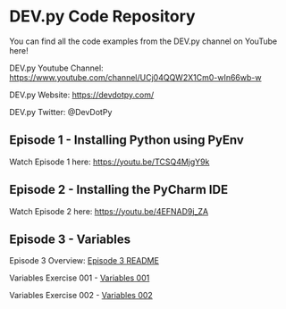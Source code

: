 # DEV.py Code Repository
You can find all the code examples from the DEV.py channel on YouTube here!

DEV.py Youtube Channel: https://www.youtube.com/channel/UCj04QQW2X1Cm0-wIn66wb-w

DEV.py Website: https://devdotpy.com/

DEV.py Twitter: @DevDotPy

## Episode 1 - Installing Python using PyEnv
Watch Episode 1 here: https://youtu.be/TCSQ4MjgY9k

## Episode 2 - Installing the PyCharm IDE
Watch Episode 2 here: https://youtu.be/4EFNAD9j_ZA

## Episode 3 - Variables
Episode 3 Overview: [Episode 3 README](Episode_3/EPISODE3_README.md)

Variables Exercise 001 - [Variables 001](Episode_3/variables_001.py)

Variables Exercise 002 - [Variables 002](Episode_3/variables_002.py)

